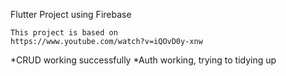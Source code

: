 Flutter Project using Firebase

    This project is based on
    https://www.youtube.com/watch?v=iQOvD0y-xnw

*CRUD working successfully
*Auth working, trying to tidying up